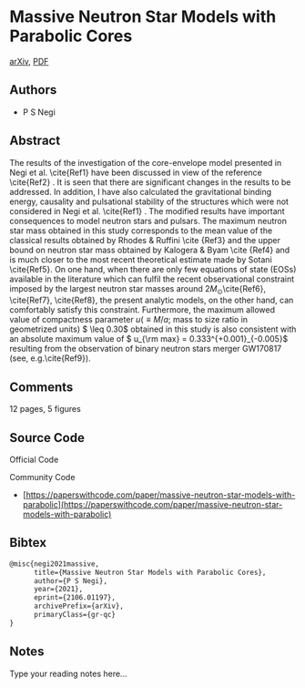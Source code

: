 
# Massive Neutron Star Models with Parabolic Cores

[arXiv](https://arxiv.org/abs/2106.01197), [PDF](https://arxiv.org/pdf/2106.01197.pdf)

## Authors

- P S Negi

## Abstract

The results of the investigation of the core-envelope model presented in Negi et al. \cite{Ref1} have been discussed in view of the reference \cite{Ref2} . It is seen that there are significant changes in the results to be addressed. In addition, I have also calculated the gravitational binding energy, causality and pulsational stability of the structures which were not considered in Negi et al. \cite{Ref1} . The modified results have important consequences to model neutron stars and pulsars. The maximum neutron star mass obtained in this study corresponds to the mean value of the classical results obtained by Rhodes \& Ruffini \cite {Ref3} and the upper bound on neutron star mass obtained by Kalogera \& Byam \cite {Ref4} and is much closer to the most recent theoretical estimate made by Sotani \cite{Ref5}. On one hand, when there are only few equations of state (EOSs) available in the literature which can fulfil the recent observational constraint imposed by the largest neutron star masses around 2$M_\odot$\cite{Ref6}, \cite{Ref7}, \cite{Ref8}, the present analytic models, on the other hand, can comfortably satisfy this constraint. Furthermore, the maximum allowed value of compactness parameter $u(\equiv M/a$; mass to size ratio in geometrized units) $ \leq 0.30$ obtained in this study is also consistent with an absolute maximum value of $ u_{\rm max} = 0.333^{+0.001}_{-0.005}$ resulting from the observation of binary neutron stars merger GW170817 (see, e.g.\cite{Ref9}).

## Comments

12 pages, 5 figures

## Source Code

Official Code



Community Code

- [https://paperswithcode.com/paper/massive-neutron-star-models-with-parabolic](https://paperswithcode.com/paper/massive-neutron-star-models-with-parabolic)

## Bibtex

```tex
@misc{negi2021massive,
      title={Massive Neutron Star Models with Parabolic Cores}, 
      author={P S Negi},
      year={2021},
      eprint={2106.01197},
      archivePrefix={arXiv},
      primaryClass={gr-qc}
}
```

## Notes

Type your reading notes here...

